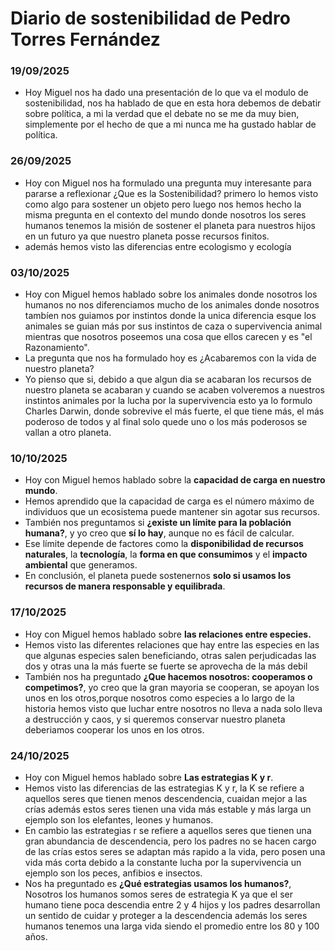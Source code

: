 # Diario de sostenibilidad de Pedro Torres Fernández

### 19/09/2025
- Hoy Miguel nos ha dado una presentación de lo que va el modulo de sostenibilidad, nos ha hablado de que en esta hora debemos de debatir sobre política, a mi la verdad que el debate no se me da muy bien, simplemente por el hecho de que a mi nunca me ha gustado hablar de política.

### 26/09/2025
- Hoy con Miguel nos ha formulado una pregunta muy interesante para pararse a reflexionar 
¿Que es la Sostenibilidad? primero lo hemos visto como algo para sostener un objeto pero luego nos hemos hecho la misma pregunta en el contexto del mundo donde nosotros los seres humanos tenemos la misión de sostener el planeta para nuestros hijos en un futuro ya que nuestro planeta posse recursos finitos.
- además hemos visto las diferencias entre ecologismo y ecología

### 03/10/2025
- Hoy con Miguel hemos hablado sobre los animales donde nosotros los humanos no nos diferenciamos mucho de los animales donde nosotros tambíen nos guiamos por instintos donde la unica diferencia esque los animales se guian más por sus instintos de caza o supervivencia animal mientras que nosotros poseemos una cosa que ellos carecen y es "el Razonamiento".
- La pregunta que nos ha formulado hoy es ¿Acabaremos con la vida de nuestro planeta?
- Yo pienso que si, debido a que algun dia se acabaran los recursos de nuestro planeta se acabaran y cuando se acaben volveremos a nuestros instintos animales por la lucha por la supervivencia esto ya lo formulo Charles Darwin, donde sobrevive el más fuerte, el que tiene más, el más poderoso de todos y al final solo quede uno o los más poderosos se vallan a otro planeta.

### 10/10/2025

- Hoy con Miguel hemos hablado sobre la **capacidad de carga en nuestro mundo**.
- Hemos aprendido que la capacidad de carga es el número máximo de individuos que un ecosistema puede mantener sin agotar sus recursos.
- También nos preguntamos si **¿existe un límite para la población humana?**, y yo creo que **sí lo hay**, aunque no es fácil de calcular.
- Ese límite depende de factores como la **disponibilidad de recursos naturales**, la **tecnología**, la **forma en que consumimos** y el **impacto ambiental** que generamos.
- En conclusión, el planeta puede sostenernos **solo si usamos los recursos de manera responsable y equilibrada**.

### 17/10/2025
- Hoy con Miguel hemos hablado sobre **las relaciones entre especies.**
- Hemos visto las diferentes relaciones que hay entre las especies en las que algunas especies salen beneficiando, otras salen perjudicadas las dos y otras una la más fuerte se fuerte se aprovecha de la más debil
- También nos ha preguntado **¿Que hacemos nosotros: cooperamos o competimos?**, yo creo que la gran mayoria se cooperan, se apoyan los unos en los otros,porque nosotros como especies a lo largo de la historia hemos visto que luchar entre nosotros no lleva a nada solo lleva a destrucción y caos, y si queremos conservar nuestro planeta deberiamos cooperar los unos en los otros.

### 24/10/2025
- Hoy con Miguel hemos hablado sobre **Las estrategias K y r**.
- Hemos visto las diferencias de las estrategias K y r, la K se refiere a aquellos seres que tienen menos descendencia, cuaidan mejor a las crías además estos seres tienen una vida más estable y más larga un ejemplo son los elefantes, leones y humanos.
- En cambio las estrategias r se refiere a aquellos seres que tienen una gran abundancia de descendencia, pero los padres no se hacen cargo de las crías estos seres se adaptan más rapido a la vida, pero posen una vida más corta debido a la constante lucha por la supervivencia un ejemplo son los peces, anfibios e insectos.
- Nos ha preguntado es **¿Qué estrategias usamos los humanos?**, Nosotros los humanos somos seres de estrategia K ya que el ser humano tiene poca descendia entre 2 y 4 hijos y los padres desarrollan un sentido de cuidar y proteger a la descendencia además los seres humanos tenemos una larga vida siendo el promedio entre los 80 y 100 años.